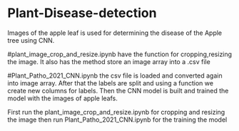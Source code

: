 # Plant-Disease-detection
Images of the apple leaf is used for determining the disease of the Apple tree using CNN.

#plant_image_crop_and_resize.ipynb have the function for cropping,resizing the image.
It also has the method store an image array into a .csv file

#Plant_Patho_2021_CNN.ipynb the csv file is loaded and converted again into image array.
After that the labels are split and using a function we create new columns for labels.
Then the CNN model is built and trained the model with the images of apple leafs.

First run the plant_image_crop_and_resize.ipynb for cropping and resizing the image then run Plant_Patho_2021_CNN.ipynb for the training the model
